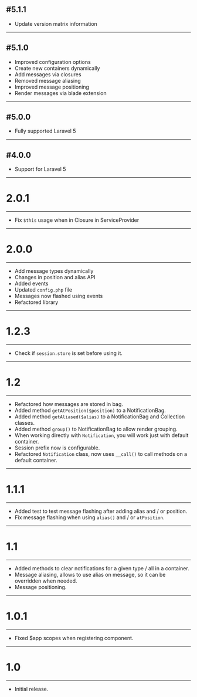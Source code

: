 #5.1.1
---

* Update version matrix information

---

#5.1.0
---

* Improved configuration options
* Create new containers dynamically
* Add messages via closures
* Removed message aliasing
* Improved message positioning
* Render messages via blade extension

---

#5.0.0
---

* Fully supported Laravel 5

---

#4.0.0
---

* Support for Laravel 5

---

# 2.0.1
---

* Fix ```$this``` usage when in Closure in ServiceProvider

---

# 2.0.0
---

* Add message types dynamically
* Changes in position and alias API
* Added events
* Updated ```config.php``` file
* Messages now flashed using events
* Refactored library

---

# 1.2.3
---

* Check if ```session.store``` is set before using it.

---

# 1.2

---

* Refactored how messages are stored in bag.
* Added method ```getAtPosition($position)``` to a NotificationBag.
* Added method ```getAliased($alias)``` to a NotificationBag and Collection classes.
* Added method ```group()``` to NotificationBag to allow render grouping.
* When working directly with ```Notification```, you will work just with default container.
* Session prefix now is configurable.
* Refactored ```Notification``` class, now uses ```__call()``` to call methods on a default container.

---

# 1.1.1

---

* Added test to test message flashing after adding alias and / or position.
* Fix message flashing when using ```alias()``` and / or ```atPosition```.

---

# 1.1

---

* Added methods to clear notifications for a given type / all in a container.
* Message aliasing, allows to use alias on message, so it can be overridden when needed.
* Message positioning.

---

# 1.0.1

---

* Fixed $app scopes when registering component.

---

# 1.0

---

* Initial release.